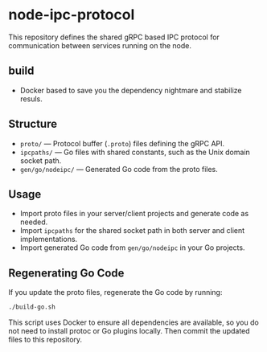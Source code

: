 # node-ipc-protocol

This repository defines the shared gRPC based IPC protocol for communication between services running on the node.

## build 
- Docker based to save you the dependency nightmare and stabilize resuls.


## Structure
- `proto/` — Protocol buffer (`.proto`) files defining the gRPC API.
- `ipcpaths/` — Go files with shared constants, such as the Unix domain socket path.
- `gen/go/nodeipc/` — Generated Go code from the proto files.

## Usage
- Import proto files in your server/client projects and generate code as needed.
- Import `ipcpaths` for the shared socket path in both server and client implementations.
- Import generated Go code from `gen/go/nodeipc` in your Go projects.

## Regenerating Go Code
If you update the proto files, regenerate the Go code by running:

```sh
./build-go.sh
```

This script uses Docker to ensure all dependencies are available, so you do not need to install protoc or Go plugins locally.
Then commit the updated files to this repository.
